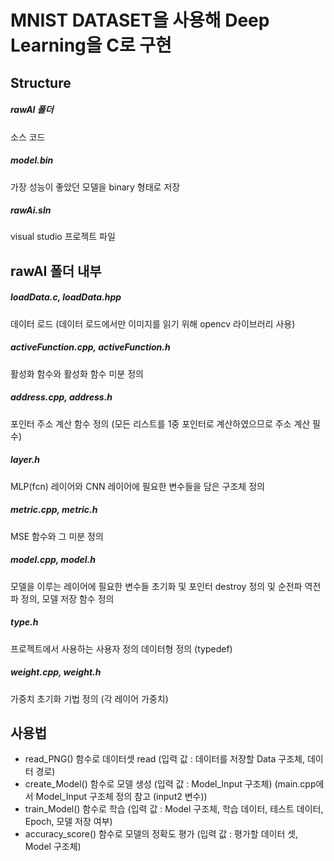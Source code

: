 # MNIST DATASET을 사용해 Deep Learning을 C로 구현

## Structure

##### rawAI 폴더 
소스 코드
##### model.bin 
가장 성능이 좋았던 모델을 binary 형태로 저장
##### rawAi.sln
visual studio 프로젝트 파일

## rawAI 폴더 내부

##### loadData.c, loadData.hpp 
데이터 로드 (데이터 로드에서만 이미지를 읽기 위해 opencv 라이브러리 사용)
##### activeFunction.cpp, activeFunction.h 
활성화 함수와 활성화 함수 미분 정의
##### address.cpp, address.h 
포인터 주소 계산 함수 정의 (모든 리스트를 1중 포인터로 계산하였으므로 주소 계산 필수)
##### layer.h 
MLP(fcn) 레이어와 CNN 레이어에 필요한 변수들을 담은 구조체 정의
##### metric.cpp, metric.h 
MSE 함수와 그 미분 정의
##### model.cpp, model.h 
모델을 이루는 레이어에 필요한 변수들 초기화 및 포인터 destroy 정의 및 순전파 역전파 정의, 모델 저장 함수 정의
##### type.h 
프로젝트에서 사용하는 사용자 정의 데이터형 정의 (typedef)
##### weight.cpp, weight.h 
가중치 초기화 기법 정의 (각 레이어 가중치)

## 사용법

- read_PNG() 함수로 데이터셋 read (입력 값 : 데이터를 저장할 Data 구조체, 데이터 경로)<br>
- create_Model() 함수로 모델 생성 (입력 값 : Model_Input 구조체) (main.cpp에서 Model_Input 구조체 정의 참고 (input2 변수))<br>
- train_Model() 함수로 학습 (입력 값 : Model 구조체, 학습 데이터, 테스트 데이터, Epoch, 모델 저장 여부)<br>
- accuracy_score() 함수로 모델의 정확도 평가 (입력 값 : 평가할 데이터 셋, Model 구조체)<br>
